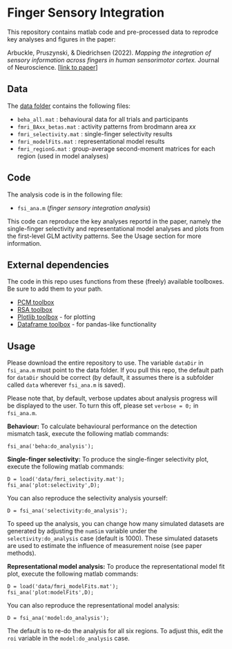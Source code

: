# Finger Sensory Integration

This repository contains matlab code and pre-processed data to reprodce key analyses and figures in the paper: 

Arbuckle, Pruszynski, & Diedrichsen (2022). *Mapping the integration of sensory information across fingers in human sensorimotor cortex.* Journal of Neuroscience. [[link to paper]()]

## Data
The [data folder]() contains the following files:
* `beha_all.mat` : behavioural data for all trials and participants
* `fmri_BAxx_betas.mat` : activity patterns from brodmann area *xx*
* `fmri_selectivity.mat` : single-finger selectivity results
* `fmri_modelFits.mat` : representational model results
* `fmri_regionG.mat` : group-average second-moment matrices for each region (used in model analyses)

## Code
The analysis code is in the following file:
* `fsi_ana.m` (*finger sensory integration analysis*)

This code can reproduce the key analyses reportd in the paper, namely the single-finger selectivity and representational model analyses and plots from the first-level GLM activity patterns. See the Usage section for more information.

## External dependencies
The code in this repo uses functions from these (freely) available toolboxes. Be sure to add them to your path.
* [PCM toolbox](https://github.com/jdiedrichsen/pcm_toolbox)
* [RSA toolbox](https://github.com/rsagroup/rsatoolbox)
* [Plotlib toolbox](https://github.com/nejaz1/plotlib) - for plotting
* [Dataframe toolbox](https://github.com/jdiedrichsen/dataframe) - for pandas-like functionality

## Usage
Please download the entire repository to use. The variable `dataDir` in `fsi_ana.m` must point to the data folder. If you pull this repo, the default path for `dataDir` should be correct (by default, it assumes there is a subfolder called `data` wherever `fsi_ana.m` is saved).

Please note that, by default, verbose updates about analysis progress will be displayed to the user. To turn this off, please set `verbose = 0;` in `fsi_ana.m`.

**Behaviour:** To calculate behavioural performance on the detection mismatch task, execute the following matlab commands:
```
fsi_ana('beha:do_analysis');
```

**Single-finger selectivity:** To produce the single-finger selectivity plot, execute the following matlab commands:
```
D = load('data/fmri_selectivity.mat');
fsi_ana('plot:selectivity',D);
```
You can also reproduce the selectivity analysis yourself:
```
D = fsi_ana('selectivity:do_analysis');
```
To speed up the analysis, you can change how many simulated datasets are generated by adjusting the `numSim` variable under the `selectivity:do_analysis` case (default is 1000). These simulated datasets are used to estimate the influence of measurement noise (see paper methods).

**Representational model analysis:** To produce the representational model fit plot, execute the following matlab commands:
```
D = load('data/fmri_modelFits.mat');
fsi_ana('plot:modelFits',D);
```
You can also reproduce the representational model analysis:
```
D = fsi_ana('model:do_analysis');
```
The default is to re-do the analysis for all six regions. To adjust this, edit the `roi` variable in the `model:do_analysis` case. 
